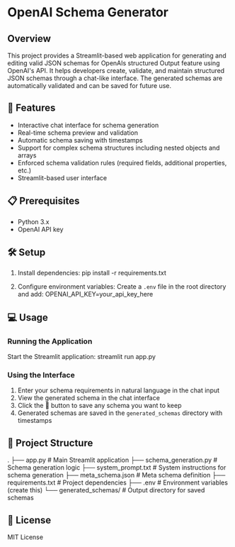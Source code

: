 # OpenAI Schema Generator

## Overview
This project provides a Streamlit-based web application for generating and editing valid JSON schemas for OpenAIs structured Output feature using OpenAI's API. It helps developers create, validate, and maintain structured JSON schemas through a chat-like interface. The generated schemas are automatically validated and can be saved for future use.

## 🚀 Features
- Interactive chat interface for schema generation
- Real-time schema preview and validation
- Automatic schema saving with timestamps
- Support for complex schema structures including nested objects and arrays
- Enforced schema validation rules (required fields, additional properties, etc.)
- Streamlit-based user interface

## 📋 Prerequisites
- Python 3.x
- OpenAI API key

## 🛠️ Setup


1. Install dependencies:
    pip install -r requirements.txt

2. Configure environment variables:
    Create a `.env` file in the root directory and add:
    OPENAI_API_KEY=your_api_key_here

## 💻 Usage

### Running the Application
Start the Streamlit application:
    streamlit run app.py

### Using the Interface
1. Enter your schema requirements in natural language in the chat input
2. View the generated schema in the chat interface
3. Click the 💾 button to save any schema you want to keep
4. Generated schemas are saved in the `generated_schemas` directory with timestamps


## 📁 Project Structure
.
├── app.py                  # Main Streamlit application
├── schema_generation.py    # Schema generation logic
├── system_prompt.txt      # System instructions for schema generation
├── meta_schema.json       # Meta schema definition
├── requirements.txt       # Project dependencies
├── .env                   # Environment variables (create this)
└── generated_schemas/     # Output directory for saved schemas


## 📝 License
MIT License


